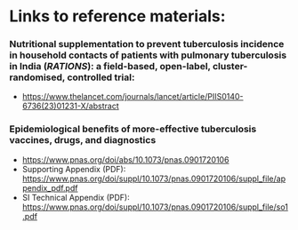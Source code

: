 # Links to reference materials:

### Nutritional supplementation to prevent tuberculosis incidence in household contacts of patients with pulmonary tuberculosis in India (*RATIONS*): **a field-based, open-label, cluster-randomised, controlled trial:**

* <https://www.thelancet.com/journals/lancet/article/PIIS0140-6736(23)01231-X/abstract>

### Epidemiological benefits of more-effective tuberculosis vaccines, drugs, and diagnostics

* <https://www.pnas.org/doi/abs/10.1073/pnas.0901720106>
* Supporting Appendix (PDF): <https://www.pnas.org/doi/suppl/10.1073/pnas.0901720106/suppl_file/appendix_pdf.pdf>
* SI Technical Appendix (PDF): <https://www.pnas.org/doi/suppl/10.1073/pnas.0901720106/suppl_file/so1.pdf>


